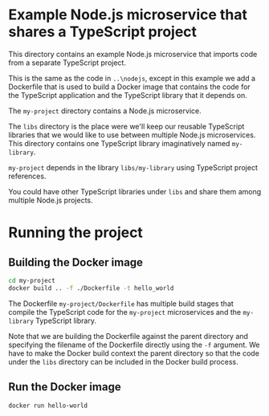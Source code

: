 # Example Node.js microservice that shares a TypeScript project

This directory contains an example Node.js microservice that imports code from a separate TypeScript project.

This is the same as the code in `..\nodejs`, except in this example we add a Dockerfile that is used to build a Docker image that contains the code for the TypeScript application and the TypeScript library that it depends on.

The `my-project` directory contains a Node.js microservice.

The `libs` directory is the place were we'll keep our reusable TypeScript libraries that we would like to use between multiple Node.js microservices. This directory contains one TypeScript library imaginatively named `my-library`.

`my-project` depends in the library `libs/my-library` using TypeScript project references.

You could have other TypeScript libraries under `libs` and share them among multiple Node.js projects.

# Running the project

## Building the Docker image

```bash
cd my-project
docker build .. -f ./Dockerfile -t hello_world
```

The Dockerfile `my-project/Dockerfile` has multiple build stages that compile the TypeScript code for the `my-project` microservices and the `my-library` TypeScript library.

Note that we are building the Dockerfile against the parent directory and specifying the filename of the Dockerfile directly using the `-f` argument. We have to make the Docker build context the parent directory so that the code under the `libs` directory can be included in the Docker build process.

## Run the Docker image

```bash
docker run hello-world
```
